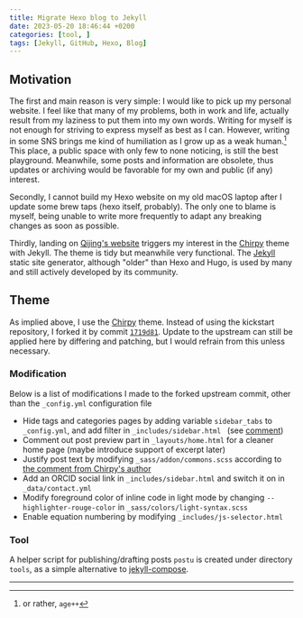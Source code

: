 ```yaml
---
title: Migrate Hexo blog to Jekyll
date: 2023-05-20 18:46:44 +0200
categories: [tool, ]
tags: [Jekyll, GitHub, Hexo, Blog]
---
```


## Motivation

The first and main reason is very simple: I would like to pick up my personal
website. I feel like that many of my problems, both in work and life, actually
result from my laziness to put them into my own words.
Writing for myself is not enough for striving to express myself as best as
I can. However, writing in some SNS brings me kind of humiliation as I grow
up as a weak human.[^1]
This place, a public space with only few to none noticing, is still the best playground.
Meanwhile, some posts and information are obsolete, thus updates or archiving
would be favorable for my own and public (if any) interest.

Secondly, I cannot build my Hexo website on my old macOS laptop after I update
some brew taps (hexo itself, probably). The only one to blame is myself, being
unable to write more frequently to adapt any breaking changes as soon as
possible.

Thirdly, landing on [Qijing's website](http://staff.ustc.edu.cn/~zqj/) triggers my
interest in the [Chirpy](https://github.com/cotes2020/jekyll-theme-chirpy)
theme with Jekyll. The theme is tidy but meanwhile very functional.
The [Jekyll](https://jekyllrb.com/) static site generator, although "older"
than Hexo and Hugo, is used by many and still actively developed by its
community.


## Theme

As implied above, I use the [Chirpy](https://github.com/cotes2020/jekyll-theme-chirpy) theme.
Instead of using the kickstart repository, I forked it by commit
[`1719d81`](https://github.com/cotes2020/jekyll-theme-chirpy/tree/1719d81d00b32b107c35b3903089be84a9b28a6c).
Update to the upstream can still be applied here by differing and patching,
but I would refrain from this unless necessary.

### Modification

Below is a list of modifications I made to the forked upstream commit,
other than the `_config.yml` configuration file

- Hide tags and categories pages by adding variable `sidebar_tabs` to `_config.yml`,
  and add filter in `_includes/sidebar.html ` (see [comment](https://github.com/cotes2020/jekyll-theme-chirpy/issues/651#issuecomment-1230532056))
- Comment out post preview part in `_layouts/home.html` for a cleaner home page
  (maybe introduce support of excerpt later)
- Justify post text by modifying `_sass/addon/commons.scss` according to
  [the comment from Chirpy's author](https://github.com/cotes2020/jekyll-theme-chirpy/issues/172#issuecomment-823987550)
- Add an ORCID social link in `_includes/sidebar.html` and switch it on in `_data/contact.yml`
- Modify foreground color of inline code in light mode by changing `--highlighter-rouge-color` in `_sass/colors/light-syntax.scss`
- Enable equation numbering by modifying `_includes/js-selector.html`

### Tool

A helper script for publishing/drafting posts `postu` is created under directory `tools`,
as a simple alternative to [jekyll-compose](https://github.com/jekyll/jekyll-compose).

---

[^1]: or rather, `age++`

